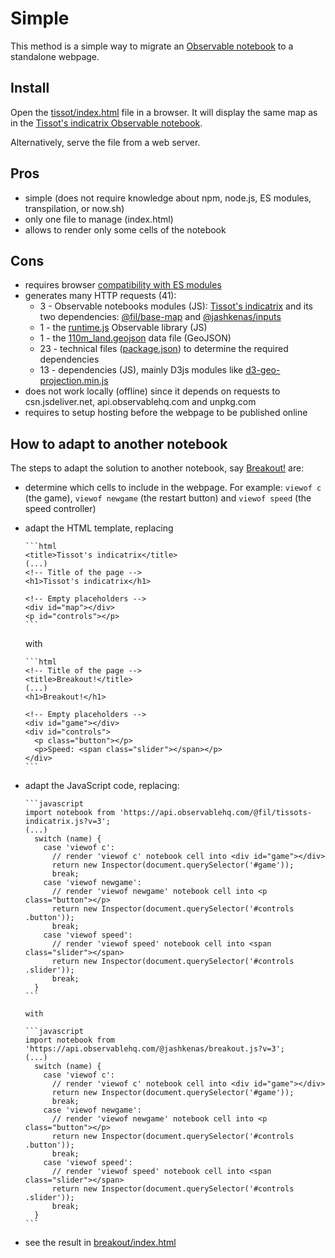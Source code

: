 # Simple

This method is a simple way to migrate an
[Observable notebook](https://observablehq.com/@fil/tissots-indicatrix/) to a
standalone webpage.

## Install

Open the [tissot/index.html](./tissot/index.html) file in a browser. It will
display the same map as in the
[Tissot's indicatrix Observable notebook](https://observablehq.com/@fil/tissots-indicatrix).

Alternatively, serve the file from a web server.

## Pros

- simple (does not require knowledge about npm, node.js, ES modules,
  transpilation, or now.sh)
- only one file to manage (index.html)
- allows to render only some cells of the notebook

## Cons

- requires browser
  [compatibility with ES modules](https://developer.mozilla.org/en-US/docs/Web/JavaScript/Reference/Statements/import#Browser_compatibility)
- generates many HTTP requests (41):
  - 3 - Observable notebooks modules (JS):
    [Tissot's indicatrix](https://api.observablehq.com/@fil/tissots-indicatrix.js?v=3)
    and its two dependencies:
    [@fil/base-map](https://api.observablehq.com/@fil/base-map.js?v=3) and
    [@jashkenas/inputs](https://api.observablehq.com/@jashkenas/inputs.js?v=3)
  - 1 - the
    [runtime.js](https://cdn.jsdelivr.net/npm/@observablehq/runtime@4/dist/runtime.js)
    Observable library (JS)
  - 1 - the
    [110m_land.geojson](https://unpkg.com/visionscarto-world-atlas@0.0.6/world/110m_land.geojson)
    data file (GeoJSON)
  - 23 - technical files
    ([package.json](https://cdn.jsdelivr.net/npm/d3-selection/package.json)) to
    determine the required dependencies
  - 13 - dependencies (JS), mainly D3js modules like
    [d3-geo-projection.min.js](https://cdn.jsdelivr.net/npm/d3-geo-projection@2.7.0/dist/d3-geo-projection.min.js)
- does not work locally (offline) since it depends on requests to
  csn.jsdeliver.net, api.observablehq.com and unpkg.com
- requires to setup hosting before the webpage to be published online

## How to adapt to another notebook

The steps to adapt the solution to another notebook, say
[Breakout!](https://observablehq.com/@jashkenas/breakout) are:

- determine which cells to include in the webpage. For example: `viewof c` (the
  game), `viewof newgame` (the restart button) and `viewof speed` (the speed
  controller)
- adapt the HTML template, replacing

      ```html
      <title>Tissot's indicatrix</title>
      (...)
      <!-- Title of the page -->
      <h1>Tissot's indicatrix</h1>

      <!-- Empty placeholders -->
      <div id="map"></div>
      <p id="controls"></p>
      ```

  with

      ```html
      <!-- Title of the page -->
      <title>Breakout!</title>
      (...)
      <h1>Breakout!</h1>

      <!-- Empty placeholders -->
      <div id="game"></div>
      <div id="controls">
        <p class="button"></p>
        <p>Speed: <span class="slider"></span></p>
      </div>
      ```

- adapt the JavaScript code, replacing:

      ```javascript
      import notebook from 'https://api.observablehq.com/@fil/tissots-indicatrix.js?v=3';
      (...)
        switch (name) {
          case 'viewof c':
            // render 'viewof c' notebook cell into <div id="game"></div>
            return new Inspector(document.querySelector('#game'));
            break;
          case 'viewof newgame':
            // render 'viewof newgame' notebook cell into <p class="button"></p>
            return new Inspector(document.querySelector('#controls .button'));
            break;
          case 'viewof speed':
            // render 'viewof speed' notebook cell into <span class="slider"></span>
            return new Inspector(document.querySelector('#controls .slider'));
            break;
        }
      ```

      with

      ```javascript
      import notebook from 'https://api.observablehq.com/@jashkenas/breakout.js?v=3';
      (...)
        switch (name) {
          case 'viewof c':
            // render 'viewof c' notebook cell into <div id="game"></div>
            return new Inspector(document.querySelector('#game'));
            break;
          case 'viewof newgame':
            // render 'viewof newgame' notebook cell into <p class="button"></p>
            return new Inspector(document.querySelector('#controls .button'));
            break;
          case 'viewof speed':
            // render 'viewof speed' notebook cell into <span class="slider"></span>
            return new Inspector(document.querySelector('#controls .slider'));
            break;
        }
      ```

- see the result in [breakout/index.html](./breakout/index.html)
